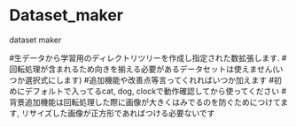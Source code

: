 # Dataset_maker
dataset maker

#生データから学習用のディレクトリツリーを作成し指定された数拡張します.
#回転処理が含まれるため向きを揃える必要があるデータセットは使えません(いつか選択式にします)
#追加機能や改善点等言ってくれればいつか加えます
#初めにデフォルトで入ってるcat, dog, clockで動作確認してから使ってください
#背景追加機能は回転処理した際に画像が大きくはみでるのを防ぐためにつけてます, リサイズした画像が正方形であればつける必要ないです
